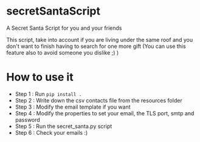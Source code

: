 # secretSantaScript

A Secret Santa Script for you and your friends

This script, take into account if you are living under the same roof and you don't want to finish having to search for one more gift
(You can use this feature also to avoid someone you dislike ;) )


# How to use it
* Step 1 : Run ```pip install .```
* Step 2 : Write down the csv contacts file from the resources folder
* Step 3 : Modify the email template if you want
* Step 4 : Modify the properties to set your email, the TLS port, smtp and password
* Step 5 : Run the secret_santa.py script
* Step 6 : Check your emails :)
